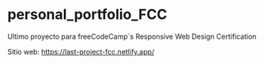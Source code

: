 # personal_portfolio_FCC
Ultimo proyecto para freeCodeCamp´s Responsive Web Design Certification

Sitio web: https://last-project-fcc.netlify.app/
